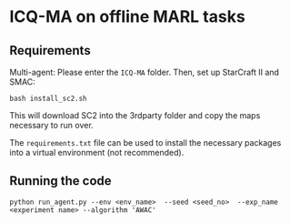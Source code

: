 # ICQ-MA on offline MARL tasks

## Requirements

Multi-agent:
Please enter the `ICQ-MA` folder.
Then, set up StarCraft II and SMAC:
```shell
bash install_sc2.sh
```

This will download SC2 into the 3rdparty folder and copy the maps necessary to run over.

The `requirements.txt` file can be used to install the necessary packages into a virtual environment (not recommended).


## Running the code

```
python run_agent.py --env <env_name>  --seed <seed_no>  --exp_name <experiment name> --algorithm 'AWAC'
```


